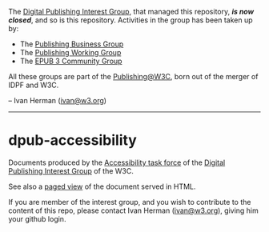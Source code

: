 The [Digital Publishing Interest Group](https://www.w3.org/dpub/IG), that managed this repository, ***is now closed***, and so is this repository. Activities in the group has been taken up by:

* The [Publishing Business Group](https://www.w3.org/publishing/groups/publ-bg)
* The [Publishing Working Group](https://www.w3.org/publishing/groups/publ-bg)
* The [EPUB 3 Community Group](https://www.w3.org/publishing/groups/epub3-cg)

All these groups are part of the [Publishing@W3C](https://www.w3.org/publishing), born out of the merger of IDPF and W3C.

– Ivan Herman (ivan@w3.org)

---

dpub-accessibility
==================

Documents produced by the [Accessibility task force](https://www.w3.org/dpub/IG/wiki/Task_Forces/Accessibility) of the [Digital Publishing Interest Group](http://www.w3.org/dpub/IG) of the W3C.

See also a [paged view](http://w3c.github.io/dpub-accessibility/) of the document served in HTML.

If you are member of the interest group, and you wish to contribute to the content of this repo, please contact Ivan Herman (<ivan@w3.org>), giving him your github login.

